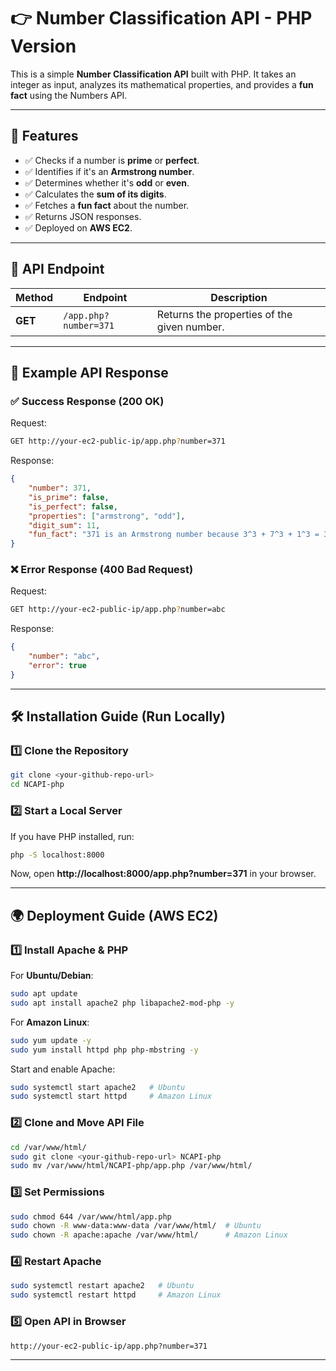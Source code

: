 # 👉 Number Classification API - PHP Version

This is a simple **Number Classification API** built with PHP. It takes an integer as input, analyzes its mathematical properties, and provides a **fun fact** using the Numbers API.

---

## 🚀 Features
- ✅ Checks if a number is **prime** or **perfect**.
- ✅ Identifies if it's an **Armstrong number**.
- ✅ Determines whether it's **odd** or **even**.
- ✅ Calculates the **sum of its digits**.
- ✅ Fetches a **fun fact** about the number.
- ✅ Returns JSON responses.
- ✅ Deployed on **AWS EC2**.

---

## 💽 API Endpoint
| Method | Endpoint | Description |
|--------|----------|-------------|
| **GET** | `/app.php?number=371` | Returns the properties of the given number. |

---

## 📀 Example API Response  

### ✅ **Success Response (200 OK)**  
Request:  
```bash
GET http://your-ec2-public-ip/app.php?number=371
```
Response:
```json
{
    "number": 371,
    "is_prime": false,
    "is_perfect": false,
    "properties": ["armstrong", "odd"],
    "digit_sum": 11,
    "fun_fact": "371 is an Armstrong number because 3^3 + 7^3 + 1^3 = 371"
}
```

### ❌ **Error Response (400 Bad Request)**  
Request:  
```bash
GET http://your-ec2-public-ip/app.php?number=abc
```
Response:
```json
{
    "number": "abc",
    "error": true
}
```

---

## 🛠 Installation Guide (Run Locally)  

### **1️⃣ Clone the Repository**
```bash
git clone <your-github-repo-url>
cd NCAPI-php
```

### **2️⃣ Start a Local Server**
If you have PHP installed, run:
```bash
php -S localhost:8000
```
Now, open **http://localhost:8000/app.php?number=371** in your browser.

---

## 🌍 Deployment Guide (AWS EC2)
### **1️⃣ Install Apache & PHP**
For **Ubuntu/Debian**:
```bash
sudo apt update
sudo apt install apache2 php libapache2-mod-php -y
```
For **Amazon Linux**:
```bash
sudo yum update -y
sudo yum install httpd php php-mbstring -y
```
Start and enable Apache:
```bash
sudo systemctl start apache2   # Ubuntu
sudo systemctl start httpd     # Amazon Linux
```

### **2️⃣ Clone and Move API File**
```bash
cd /var/www/html/
sudo git clone <your-github-repo-url> NCAPI-php
sudo mv /var/www/html/NCAPI-php/app.php /var/www/html/
```

### **3️⃣ Set Permissions**
```bash
sudo chmod 644 /var/www/html/app.php
sudo chown -R www-data:www-data /var/www/html/  # Ubuntu
sudo chown -R apache:apache /var/www/html/      # Amazon Linux
```

### **4️⃣ Restart Apache**
```bash
sudo systemctl restart apache2   # Ubuntu
sudo systemctl restart httpd     # Amazon Linux
```

### **5️⃣ Open API in Browser**
```
http://your-ec2-public-ip/app.php?number=371
```

---

